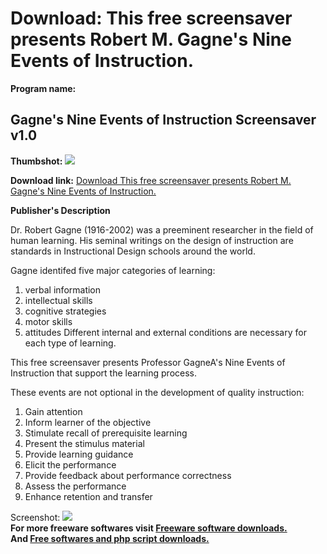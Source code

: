 # Download: This free screensaver presents Robert M. Gagne's Nine Events of Instruction.

**Program name:**

## Gagne's Nine Events of Instruction Screensaver v1.0

  
**Thumbshot:** ![](http://www.freewarefiles.com/screenshot/gagne_md.jpg)   
  
**Download link:** [Download This free screensaver presents Robert M. Gagne's Nine Events of Instruction.](http://freesoftwares.boysofts.com/Gagnes-Nine-Events-Of-Instruction-Screensaver-V_program_16760.html)  
  


**Publisher's Description**  
  


Dr. Robert Gagne (1916-2002) was a preeminent researcher in the field of human learning. His seminal writings on the design of instruction are standards in Instructional Design schools around the world. 

Gagne identifed five major categories of learning:

  1. verbal information 
  2. intellectual skills 
  3. cognitive strategies 
  4. motor skills 
  5. attitudes 
Different internal and external conditions are necessary for each type of learning. 

This free screensaver presents Professor GagneA's Nine Events of Instruction that support the learning process.

These events are not optional in the development of quality instruction:

  1. Gain attention 
  2. Inform learner of the objective 
  3. Stimulate recall of prerequisite learning 
  4. Present the stimulus material 
  5. Provide learning guidance 
  6. Elicit the performance 
  7. Provide feedback about performance correctness 
  8. Assess the performance 
  9. Enhance retention and transfer 

  
  
Screenshot: ![](http://www.freewarefiles.com/screenshot/gagne.jpg)   
**For more freeware softwares visit [Freeware software downloads.](http://freesoftwares.boysofts.com/)**   
**And [Free softwares and php script downloads.](http://www.boysofts.com/)**
